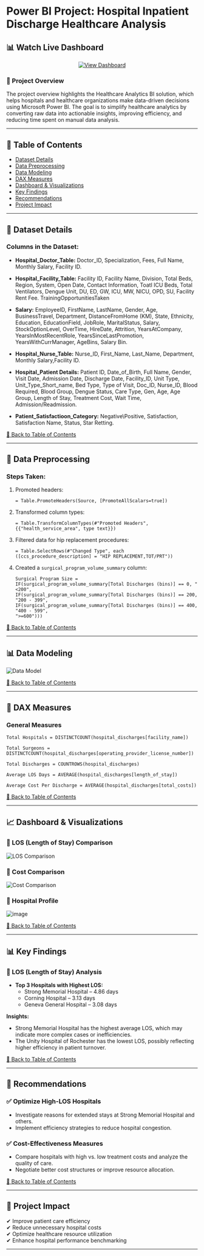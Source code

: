 # Power BI Project: Hospital Inpatient Discharge Healthcare Analysis

## 📊 Watch Live Dashboard  
<p align="center">
  <a href="https://app.powerbi.com/view?r=eyJrIjoiM2M3ODFhMzMtOTE3OS00M2NkLWI0MTMtNzQwMDc1MTI4NTBlIiwidCI6IjQxYjQ2M2RkLTg1ZWItNGE1NS1iYTZmLTVhMWFjYWMyYjA5YyIsImMiOjEwfQ%3D%3D" target="_blank">
    <img src="https://img.shields.io/badge/Click%20Here-Power%20BI-blue?style=for-the-badge" alt="View Dashboard">
  </a>
</p>

### 📌 Project Overview  
The project overview highlights the Healthcare Analytics BI solution, which helps hospitals and healthcare organizations make data-driven decisions using Microsoft Power BI. The goal is to simplify healthcare analytics by converting raw data into actionable insights, improving efficiency, and reducing time spent on manual data analysis. 

---

## 📖 Table of Contents  
- [Dataset Details](#-dataset-details)  
- [Data Preprocessing](#-data-preprocessing)  
- [Data Modeling](#-data-modeling)  
- [DAX Measures](#-dax-measures)  
- [Dashboard & Visualizations](#-dashboard--visualizations)  
- [Key Findings](#-key-findings)  
- [Recommendations](#-recommendations)  
- [Project Impact](#-project-impact)  

---

## 📂 Dataset Details  

### Columns in the Dataset:  
- **Hospital_Doctor_Table:** Doctor_ID, Specialization, Fees, Full Name, Monthly Salary, Facility ID.
                              
- **Hospital_Facility_Table:** Facility ID, Facility Name, Division, Total Beds, Region, System, Open Date, Contact Information, Toatl ICU Beds, Total Ventilators, Dengue 
                              Unit, DU, ED, GW, ICU, MW, NICU, OPD, SU, Facility Rent Fee.
                              TrainingOpportunitiesTaken

- **Salary:** EmployeeID, FirstName, LastName, Gender, Age, BusinessTravel, Department, DistanceFromHome (KM), State, Ethnicity, Education, EducationField, JobRole, 
                           MaritalStatus, Salary, StockOptionLevel, OverTime, HireDate, Attrition, YearsAtCompany, YearsInMostRecentRole, YearsSinceLastPromotion, 
                           YearsWithCurrManager, AgeBins, Salary Bin. 

- **Hospital_Nurse_Table:** Nurse_ID, First_Name, Last_Name, Department, Monthly Salary,Facility ID.

- **Hospital_Patient Details:** Patient ID, Date_of_Birth, Full Name, Gender, Visit Date, Admission Date, Discharge Date, Facility_ID, Unit Type, Unit_Type_Short_name, Bed 
                            Type, Type of Visit, Doc_ID, Nurse_ID, Blood Required, Blood Group, Dengue Status, Care Type, Gen, Age, Age Group, Length of Stay, Treatment 
                            Cost, Wait Time, Admission/Readmission.

- **Patient_Satisfactioon_Category:** Negative\Positive, Satisfaction, Satisfaction Name, Status, Star Retting.  


[🔼 Back to Table of Contents](#-table-of-contents)

---

## 🔄 Data Preprocessing  

### Steps Taken:  
1. Promoted headers:  
   ```DAX
   = Table.PromoteHeaders(Source, [PromoteAllScalars=true])
   ```
2. Transformed column types:  
   ```DAX
   = Table.TransformColumnTypes(#"Promoted Headers", {{"health_service_area", type text}})
   ```
3. Filtered data for hip replacement procedures:  
   ```DAX
   = Table.SelectRows(#"Changed Type", each ([ccs_procedure_description] = "HIP REPLACEMENT,TOT/PRT"))
   ```
4. Created a `surgical_program_volume_summary` column:  
   ```DAX
   Surgical Program Size = 
   IF(surgical_program_volume_summary[Total Discharges (bins)] == 0, "<200",
   IF(surgical_program_volume_summary[Total Discharges (bins)] == 200, "200 - 399",
   IF(surgical_program_volume_summary[Total Discharges (bins)] == 400, "400 - 599",
   ">=600")))
   ```

[🔼 Back to Table of Contents](#-table-of-contents)

---

## 📊 Data Modeling  
![Data Model](https://github.com/user-attachments/assets/b2421ade-d56e-43eb-818d-7bce8d2fb7d6)

[🔼 Back to Table of Contents](#-table-of-contents)

---

## 🧮 DAX Measures  

### General Measures  
```DAX
Total Hospitals = DISTINCTCOUNT(hospital_discharges[facility_name])
```
```DAX
Total Surgeons = DISTINCTCOUNT(hospital_discharges[operating_provider_license_number])
```
```DAX
Total Discharges = COUNTROWS(hospital_discharges)
```
```DAX
Average LOS Days = AVERAGE(hospital_discharges[length_of_stay])
```
```DAX
Average Cost Per Discharge = AVERAGE(hospital_discharges[total_costs])
```

[🔼 Back to Table of Contents](#-table-of-contents)

---

## 📈 Dashboard & Visualizations  

### 📌 LOS (Length of Stay) Comparison  
![LOS Comparison](https://github.com/user-attachments/assets/7e13565c-ca0c-4040-98ee-e8e17e3335d0)

### 📌 Cost Comparison  
![Cost Comparison](https://github.com/user-attachments/assets/79947642-3e5e-4942-91b1-267cd662599d)

### 📌 Hospital Profile  
![image](https://github.com/user-attachments/assets/2a0e7625-9711-475a-b084-487b75322729)

[🔼 Back to Table of Contents](#-table-of-contents)

---

## 📊 Key Findings  

### 🔹 LOS (Length of Stay) Analysis  
- **Top 3 Hospitals with Highest LOS:**  
  - Strong Memorial Hospital – 4.86 days  
  - Corning Hospital – 3.13 days  
  - Geneva General Hospital – 3.08 days  

**Insights:**  
- Strong Memorial Hospital has the highest average LOS, which may indicate more complex cases or inefficiencies.  
- The Unity Hospital of Rochester has the lowest LOS, possibly reflecting higher efficiency in patient turnover.  

[🔼 Back to Table of Contents](#-table-of-contents)

---

## 🏥 Recommendations  

### ✅ Optimize High-LOS Hospitals  
- Investigate reasons for extended stays at Strong Memorial Hospital and others.  
- Implement efficiency strategies to reduce hospital congestion.  

### ✅ Cost-Effectiveness Measures  
- Compare hospitals with high vs. low treatment costs and analyze the quality of care.  
- Negotiate better cost structures or improve resource allocation.  

[🔼 Back to Table of Contents](#-table-of-contents)

---

## 🚀 Project Impact  

✔ Improve patient care efficiency  
✔ Reduce unnecessary hospital costs  
✔ Optimize healthcare resource utilization  
✔ Enhance hospital performance benchmarking  

---

